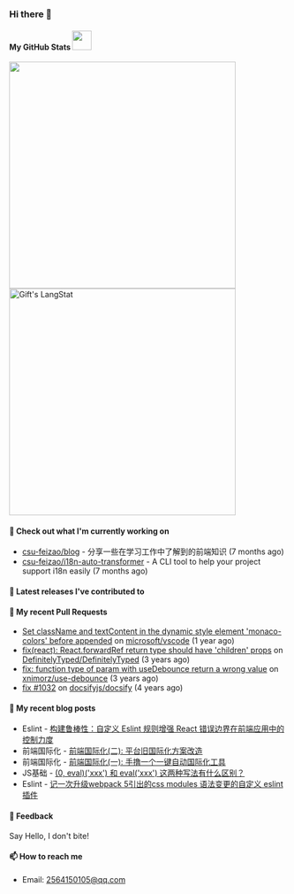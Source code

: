 ### Hi there 👋

####  My GitHub Stats <img src = "https://i.pinimg.com/originals/65/c4/f4/65c4f452571be1261e9c623f7da488ac.gif" width = 35px> 
 
<div>
  <img width="410px" align="center" src="https://github-readme-stats.anuraghazra1.vercel.app/api?username=csu-feizao&show_icons=true" />
  <img width="410px" align="center" src="https://github-readme-streak-stats.herokuapp.com/?user=csu-feizao" alt="Gift's LangStat" />
</div>

#### 👷 Check out what I'm currently working on

- [csu-feizao/blog](https://github.com/csu-feizao/blog) - 分享一些在学习工作中了解到的前端知识 (7 months ago)
- [csu-feizao/i18n-auto-transformer](https://github.com/csu-feizao/i18n-auto-transformer) - A CLI tool to help your project support i18n easily (7 months ago)

#### 🔭 Latest releases I've contributed to


#### 🔨 My recent Pull Requests

- [Set className and textContent in the dynamic style element &#39;monaco-colors&#39; before appended](https://github.com/microsoft/vscode/pull/176746) on [microsoft/vscode](https://github.com/microsoft/vscode) (1 year ago)
- [fix(react): React.forwardRef return type should have &#39;children&#39; props](https://github.com/DefinitelyTyped/DefinitelyTyped/pull/52604) on [DefinitelyTyped/DefinitelyTyped](https://github.com/DefinitelyTyped/DefinitelyTyped) (3 years ago)
- [fix: function type of param with useDebounce return a wrong value](https://github.com/xnimorz/use-debounce/pull/95) on [xnimorz/use-debounce](https://github.com/xnimorz/use-debounce) (3 years ago)
- [fix #1032](https://github.com/docsifyjs/docsify/pull/1043) on [docsifyjs/docsify](https://github.com/docsifyjs/docsify) (4 years ago)

#### 📜 My recent blog posts

- Eslint - [构建鲁棒性：自定义 Eslint 规则增强 React 错误边界在前端应用中的控制力度](https://github.com/csu-feizao/blog/issues/5)
- 前端国际化 - [前端国际化(二): 平台旧国际化方案改造](https://github.com/csu-feizao/blog/issues/4)
- 前端国际化 - [前端国际化(一): 手撸一个一键自动国际化工具](https://github.com/csu-feizao/blog/issues/3)
- JS基础 - [(0, eval)('xxx') 和 eval('xxx') 这两种写法有什么区别？](https://github.com/csu-feizao/blog/issues/2)
- Eslint - [记一次升级webpack 5引出的css modules 语法变更的自定义 eslint 插件](https://github.com/csu-feizao/blog/issues/1)

#### 💬 Feedback

Say Hello, I don't bite!

#### 📫 How to reach me

- Email: 2564150105@qq.com
